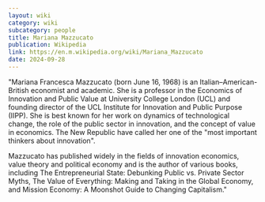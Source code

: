 ```yaml
---
layout: wiki
category: wiki
subcategory: people
title: Mariana Mazzucato
publication: Wikipedia
link: https://en.m.wikipedia.org/wiki/Mariana_Mazzucato
date: 2024-09-28
---
```


"Mariana Francesca Mazzucato (born June 16, 1968) is an Italian–American-British economist and academic. She is a professor in the Economics of Innovation and Public Value at University College London (UCL) and founding director of the UCL Institute for Innovation and Public Purpose (IIPP). She is best known for her work on dynamics of technological change, the role of the public sector in innovation, and the concept of value in economics. The New Republic have called her one of the "most important thinkers about innovation".

Mazzucato has published widely in the fields of innovation economics, value theory and political economy and is the author of various books, including The Entrepreneurial State: Debunking Public vs. Private Sector Myths, The Value of Everything: Making and Taking in the Global Economy, and Mission Economy: A Moonshot Guide to Changing Capitalism."
